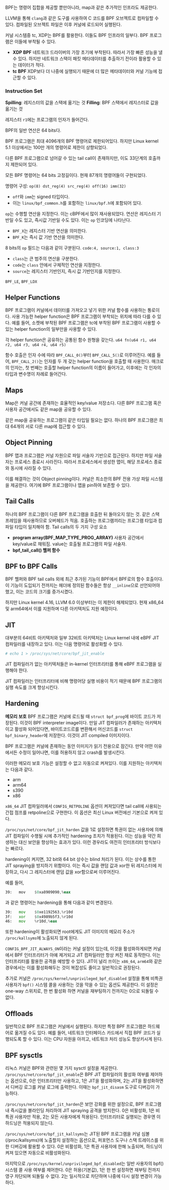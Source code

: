 BPF는 명령어 집합을 제공할 뿐만아니라, map과 같은 추가적인 인프라도 제공한다.

LLVM을 통해 `clang`과 같은 도구를 사용하여 C 코드를 BPF 오브젝트로 컴파일할 수 있다. 컴파일된 오브젝트 파일은 이후 커널에 로드되어 실행된다.

커널 시스템중 tc, XDP는 BPF를 활용한다. 이들도 BPF 인프라의 일부다. BPF 프로그램은 이들에 부착될 수 있다.
- **XDP BPF** 네트워크 드라이버의 가장 초기에 부착된다. 따라서 가장 빠른 성능을 낼 수 있다. 하지만 네트워크 스택이 패킷 메타데이터를 추출하기 전이라 활용할 수 있는 데이터가 적다.
- **tc BPF** XDP보다 더 나중에 실행되기 때문에 더 많은 메타데이터와 커널 기능에 접근할 수 있다.

### Instruction Set

**Spilling**: 레지스터의 값을 스택에 옮기는 것
**Filling**: BPF 스택에서 레지스터로 값을 옮기는 것

레지스터 `r1`에는 프로그램의 인자가 들어간다.

BPF의 일반 연산은 64 bits다.

BPF 프로그램은 최대 4096개의 BPF 명령어로 제한되어있다. 하지만 Linux kernel 5.1 이상에서는 100만 개의 명령어로 제한이 상향되었다.

다른 BPF 프로그램으로 넘어갈 수 있는 tail call이 존재하지만, 이도 33단계의 호출까지 제한되어 있다.

모든 BPF 명령어는 64 bits 고정길이다. 현재 87개의 명령어들이 구현되었다.

명령어 구성:
`op(8) dst_reg(4) src_reg(4) off(16) imm(32)`
- `off`와 `imm`는 signed 타입이다.
- 이는 `linux/bpf_common.h`를 포함하는 `linux/bpf.h`에 포함되어 있다.

`op`는 수행할 연산을 지정한다. 이는 cBPF에서 많이 재사용되었다. 연산은 레지스터 기반일 수도 있고, 즉시값 기반일 수도 있다. 이는 `op` 인코딩에 나타난다.
- `BPF_X`는 레지스터 기반 연산을 의미한다.
- `BPF_K`는 즉시 값 기반 연산을 의미한다.

8 bits의 `op` 필드는 다음과 같이 구분된다.
`code:4, source:1, class:3`
- `class`는 큰 범주의 연산을 구분한다.
- `code`는 `class` 안에서 구체적인 연산을 지정한다.
- `source`는 레지스터 기반인지, 즉시 값 기반인지를 지정한다.

`BPF_LE`, `BPF_LDX`

## Helper Functions
BPF 프로그램이 커널에서 데이터를 가져오고 넣기 위한 커널 함수를 사용하는 통로이다. 사용 가능한 helper function은 BPF 프로그램이 부착되는 위치에 따라 다를 수 있다. 예를 들어, 소켓에 부착된 BPF 프로그램은 tc에 부착된 BPF 프로그램이 사용할 수 있는 helper function의 일부만을 사용할 수 있다.

각 helper function은 공유하는 공통된 함수 원형을 갖는다.
`u64 fn(u64 r1, u64 r2, u64 r3, u64 r4, u64 r5)`

함수 호출은 인자 수에 따라 `BPF_CALL_0()`부터 `BPF_CALL_5()`로 이루어진다. 예를 들어, `BPF_CALL_2()`는 인자를 두 개 갖는 helper function을 호출할 때 사용한다. 매크로의 인자는, 첫 번째는 호출할 helper function의 이름이 들어가고, 이후에는 각 인자의 타입과 변수명이 차례로 들어간다.

## Maps
Map은 커널 공간에 존재하는 효율적인 key/value 저장소다. 다른 BPF 프로그램 혹은 사용자 공간에서도 같은 map을 공유할 수 있다.

같은 map을 공유하는 프로그램이 같은 타입일 필요는 없다. 하나의 BPF 프로그램은 최대 64개의 서로 다른 map에 접근할 수 있다.

## Object Pinning
BPF 맵과 프로그램은 커널 자원으로 파일 서술자 기반으로 접근된다. 하지만 파일 서술자는 프로세스 종료시 사라진다. 따라서 프로세스에서 생성한 맵이, 해당 프로세스 종료와 동시에 사라질 수 있다.

이를 해결하는 것이 Object pinning이다. 커널은 최소한의 BPF 전용 가상 파일 시스템을 제공한다. 여기에 BPF 프로그램이나 맵을 pin하여 보존할 수 있다.


## Tail Calls
하나의 BPF 프로그램이 다른 BPF 프로그램을 호출한 뒤 돌아오지 않는 것. 같은 스택 프레임을 재사용하므로 오버헤드가 적음. 호출하는 프로그램끼리는 프로그램 타입과 컴파일 타입이 일치해야 함.
Tail calls의 두 가지 구성 요소
- **program array(BPF_MAP_TYPE_PROG_ARRAY)** 사용자 공간에서 key/value로 채워짐. value는 호출될 프로그램의 파일 서술자.
- **bpf_tail_call() 헬퍼 함수**

## BPF to BPF Calls
BPF 헬퍼와 BPF tail calls 외에 최근 추가된 기능이 BPF에서 BPF로의 함수 호출이다. 이 기능이 도입되기 전까지는 헤더에 정의된 함수들은 항상 `__inline`으로 선언되어야 했고, 이는 코드의 크기를 증가시켰다.

하지만 Linux kernel 4.16, LLVM 6.0 이상부터는 이 제한이 해제되었다. 현재 x86_64 및 arm64에서 이를 지원하며 다른 아키텍처도 지원 예정이다.

## JIT
대부분의 64비트 아키텍처와 일부 32비트 아키텍처는 Linux kernel 내에 eBPF JIT 컴파일러를 내장하고 있다. 이는 다음 명령어로 활성화할 수 있다.

```bash
# echo 1 > /proc/sys/net/core/bpf_jit_enable
```

JIT 컴파일러가 없는 아키텍처들은 in-kernel 인터프리터를 통해 eBPF 프로그램을 실행해야 한다.

JIT 컴파일러는 인터프리터에 비해 명령어당 실행 비용이 적기 때문에 BPF 프로그램의 실행 속도를 크게 향상시킨다.
## Hardening

**메모리 보호**
BPF 프로그램은 커널에 로드될 때 `struct bpf_prog`에 바이트 코드가 저장된다. 이것이 BPF interpreter image이다. 만일 JIT 컴파일러가 존재하는 아키텍처이고 활성화 되어있다면, 바이트코드르를 변환해서 머신코드를 `struct bpf_binary_header`에 저장한다. 이것이 JIT compiled 이미지이다.

BPF 프로그램은 커널에 존재하는 동안 이미지가 읽기 전용으로 잠긴다. 만약 어떤 이유에서든 수정이 일어나면, 이를 허용하지 않고 crash를 발생시킨다.

이러한 메모리 보호 기능은 설정할 수 없고 자동으로 켜져있다. 이를 지원하는 아키텍처는 다음과 같다.
- arm
- arm64
- s390
- x86

`x86_64` JIT 컴파일러에서 `CONFIG_RETPOLINE` 옵션이 켜져있다면 tail call에 사용되는 간접 점프를 retpoline으로 구현한다. 이 옵션은 최신 Linux 버전에선 기본으로 켜져 있다.

`/proc/sys/net/core/bpf_jit_harden` 값을 1로 설정하면 특권이 없는 사용자에 의해 JIT 컴파일이 수행될 시에 추가적인 hardening 조치가 적용된다. 이는 성능을 약간 희생하는 대신 보안을 향상하는 효과가 있다. 이런 경우라도 여전히 인터프리터 방식보다는 빠르다.

hardening이 켜지면, 32 bit와 64 bit 상수는 blind 처리가 된다. 이는 상수를 통한 JIT spraying을 방지하기 위함이다. 이는 즉시 값을 랜덤 값과 xor한 뒤 레지스터에 저장하고, 다시 그 레지스터에 랜덤 값을 xor함으로써 이루어진다.

예를 들어,
```asm
39:   mov    $0xa8909090,%eax
```
과 같은 명령어는 hardening을 통해 다음과 같이 변경된다.
```asm
39:   mov    $0xe1192563,%r10d
3f:   xor    $0x4989b5f3,%r10d
46:   mov    %r10d,%eax
```

또한 hardening이 활성화되면 root에게도 JIT 이미지의 메모리 주소가 `/proc/kallsyms`에 노출되지 않게 된다.

`CONFIG_BPF_JIT_ALWAYS_ON`이라는 커널 설정이 있는데, 이것을 활성화하게되면 커널에서 BPF 인터프리터가 아예 제거되고 JIT 컴파일러만 항상 켜진 채로 동작한다. 이는 인터프리터를 활용한 공격을 예방할 수 있다. JIT이 널리 쓰이는 `x86_64`, `arm64`와 같은 경우에서는 이를 활성화해두는 것이 복잡성도 줄이고 일반적으로 권장된다.

추가로 커널은 `/proc/sys/kernel/unprivileged_bpf_disabled` 설정을 통해 비특권 사용자가 `bpf()` 시스템 콜을 사용하는 것을 막을 수 있는 옵션도 제공한다. 이 설정은 one-way 스위치로, 한 번 활성화 하면 커널을 재부팅하기 전까지는 0으로 되돌릴 수 없다.
## Offloads

일반적으로 BPF 프로그램은 커널에서 실행된다. 하지만 특정 BPF 프로그램은 하드웨어로 옮겨질 수도 있다. 예를 들어, 네트워크 인터페이스 카드에서 직접 BPF 코드가 실행되도록 할 수 있다. 이는 CPU 자원을 아끼고, 네트워크 처리 성능도 향상키시게 된다.

## BPF sysctls

리눅스 커널은 BPF와 관련된 몇 가지 sysctl 설정을 제공한다. `/proc/sys/net/core/bpf_jit_enable`은 BPF JIT 컴파일러의 활성화 여부를 제어하는 옵션으로, 0은 인터프리터만 사용하고, 1은 JIT을 활성화하며, 2는 JIT을 활성화하면서 디버깅 로그를 커널 로그에 출력한다. 이때는 `bpf_jit_disasm` 도구로 디버깅이 가능하다.

`/proc/sys/net/core/bpf_jit_harden`은 보안 강화를 위한 설정으로, BPF 프로그램 내 즉시값을 블라인딩 처리하여 JIT spraying 공격을 방지한다. 0은 비활성화, 1은 비특권 사용자만 적용, 2는 모든 사용자에게 적용된다. 인터프리터로 실행되는 경우엔 이 하드닝은 적용되지 않는다.

`/proc/sys/net/core/bpf_jit_kallsyms`는 JIT된 BPF 프로그램을 커널 심볼(/proc/kallsyms)에 노출할지 설정하는 옵션으로, 퍼포먼스 도구나 스택 트레이스를 위한 디버깅에 활용할 수 있다. 0은 비활성화, 1은 특권 사용자에 한해 노출되며, 하드닝이 켜져 있으면 자동으로 비활성화된다.

마지막으로 `/proc/sys/kernel/unprivileged_bpf_disabled`는 일반 사용자의 bpf() 시스템 콜 사용 여부를 제어한다. 0은 허용(기본값), 1은 한 번 설정하면 재부팅 전까지 영구 차단되며 되돌릴 수 없다. 2는 일시적으로 차단하며 나중에 다시 설정 변경이 가능하다. 